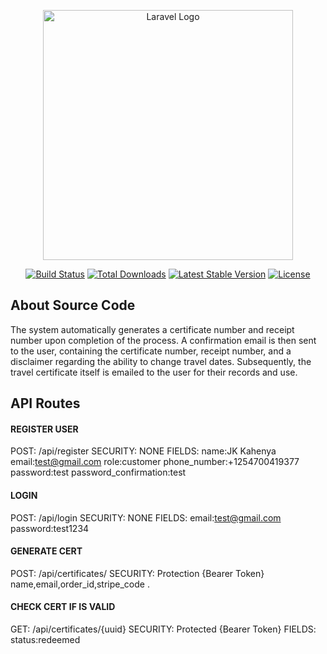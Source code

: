 <p align="center"><a href="https://laravel.com" target="_blank"><img src="https://raw.githubusercontent.com/laravel/art/master/logo-lockup/5%20SVG/2%20CMYK/1%20Full%20Color/laravel-logolockup-cmyk-red.svg" width="400" alt="Laravel Logo"></a></p>

<p align="center">
<a href="https://github.com/laravel/framework/actions"><img src="https://github.com/laravel/framework/workflows/tests/badge.svg" alt="Build Status"></a>
<a href="https://packagist.org/packages/laravel/framework"><img src="https://img.shields.io/packagist/dt/laravel/framework" alt="Total Downloads"></a>
<a href="https://packagist.org/packages/laravel/framework"><img src="https://img.shields.io/packagist/v/laravel/framework" alt="Latest Stable Version"></a>
<a href="https://packagist.org/packages/laravel/framework"><img src="https://img.shields.io/packagist/l/laravel/framework" alt="License"></a>
</p>

## About Source Code

The system automatically generates a certificate number and receipt number upon completion of the process. A confirmation email is then sent to the user, containing the certificate number, receipt number, and a disclaimer regarding the ability to change travel dates. Subsequently, the travel certificate itself is emailed to the user for their records and use.




## API Routes

#### REGISTER USER
POST: /api/register
SECURITY: NONE
FIELDS: 
name:JK Kahenya
email:test@gmail.com
role:customer
phone_number:+1254700419377
password:test
password_confirmation:test


#### LOGIN
POST: /api/login
SECURITY: NONE
FIELDS:
email:test@gmail.com
password:test1234


#### GENERATE CERT 
POST: /api/certificates/
SECURITY: Protection {Bearer Token}
name,email,order_id,stripe_code .

#### CHECK CERT IF IS VALID
GET: /api/certificates/{uuid}
SECURITY: Protected {Bearer Token}
FIELDS:
status:redeemed

